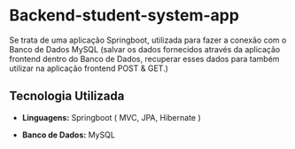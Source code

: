 
# Backend-student-system-app

Se trata de uma aplicação Springboot, utilizada para fazer a conexão com o Banco de Dados MySQL (salvar os dados fornecidos através da aplicação frontend dentro do Banco de Dados, recuperar esses dados para também utilizar na aplicação frontend POST & GET.)


## Tecnologia Utilizada

- **Linguagens:** Springboot ( MVC, JPA, Hibernate ) 

- **Banco de Dados:** MySQL

